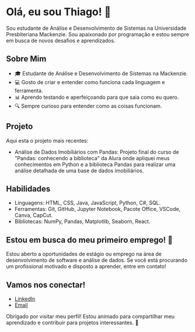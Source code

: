 # Olá, eu sou Thiago! 👋

Sou estudante de Análise e Desenvolvimento de Sistemas na Universidade Presbiteriana Mackenzie. Sou apaixonado por programação e estou sempre em busca de novos desafios e aprendizados. 

## Sobre Mim

- 🎓 Estudante de Análise e Desenvolvimento de Sistemas na Mackenzie.
- 💻 Gosto de criar e entender como funciona cada linguagem e ferramenta.
- 📊 Aprendo testando e aperfeiçoando para que saia como eu quero.
- 🔍 Sempre curioso para entender como as coisas funcionam.

## Projeto

Aqui esta o projeto mais recentes:

- Análise de Dados Imobiliários com Pandas: Projeto final do curso de "Pandas: conhecendo a biblioteca" da Alura onde apliquei meus conhecimentos em Python e a biblioteca Pandas para realizar uma análise detalhada de uma base de dados imobiliários.

## Habilidades

- Linguagens: HTML, CSS, Java, JavaScript, Python, C#, SQL.
- Ferramentas: Git, GitHub, Jupyter Notebook, Pacote Office, VSCode, Canva, CapCut.
- Bibliotecas: NumPy, Pandas, Matplotlib, Seaborn, React.

## Estou em busca do meu primeiro emprego! 💼

Estou aberto a oportunidades de estágio ou emprego na área de desenvolvimento de software e análise de dados. Se você está procurando um profissional motivado e disposto a aprender, entre em contato!

## Vamos nos conectar!

- [LinkedIn](www.linkedin.com/in/thiago-kenzo-fukuda-nunez-6265862ab)
- [Email](thiagofukuda03@gmail.com)

Obrigado por visitar meu perfil! Estou animado para compartilhar meu aprendizado e contribuir para projetos interessantes. 🚀
